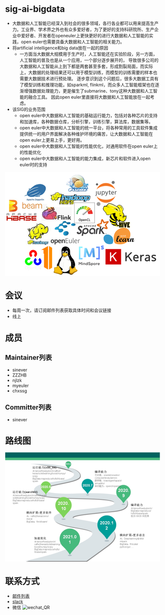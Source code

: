 # sig-ai-bigdata

 - 大数据和人工智能已经深入到社会的很多领域，各行各业都可以用来提高生产力。工业界、学术界之外也有众多爱好者，为了更好的支持科研院所、生产企业中爱好者、开发者在openeuler上更快更好的进行大数据和人工智能的实践，open euler也需要具备大数据和人工智能的相关能力。
 - 将artificial intelligence和big data放在一起的原因
   - 一方面当大数据大规模用于生产时，人工智能还在实验阶段，另一方面，人工智能的普及也是从一个应用，一个部分逐步展开的，
   导致很多公司的大数据和人工智能从上到下都是两套甚至多套，形成割裂局面，而实际上，大数据的处理结果还可以用于模型训练，而模型的训练需要的样本也需要大数据技术进行预处理。
   逐步意识到这个问题后，很多大数据工具有了模型训练和推理功能，如sparkml, flinkml，而众多人工智能框架也在逐渐增强数据处理能力，更是催生了submarine、tony这种大数据和人工智能的融合工具。
   因此open euler里直接将大数据和人工智能放在一起考虑。
 - 该SIG的业务范围
   - open euler中大数据和人工智能的基础运行能力，包括对各种芯片的支持和加速库，各种数据仓库，分析引擎，训练引擎，算法库，数据集等。
   - open euler中大数据和人工智能的统一平台，将各种常用的工具软件集成提供统一的用户界面解决各种维护环境的痛苦，让大数据和人工智能在open euler上更易上手，更好用。
   - open euler中大数据和人工智能的性能优化，对通用软件在open euler上的性能优化
   - open euler中大数据和人工智能的能力集成，新芯片和软件进入open euler时的支持

 ![logo](./logo.png)

# 会议

- 每周一次，请订阅邮件列表获取具体时间和会议链接
- 线上

# 成员

## Maintainer列表
  - sinever
  - ZZZHB
  - njlzk
  - myeuler
  - chxssg

## Committer列表

- sinever

# 路线图
 ![roadmap](./sig-road-map.jpg)

# 联系方式
- [邮件列表](sig-ai-bigdata@openeuler.org)
- [slack](https://join.slack.com/t/openeulerworkspace/shared_invite/zt-fputhzcx-QR9KAqwNmUTN4U2A35BMGQ)
- 微信
 ![wechat_QR](./sig-wechar-qr.jpg)

